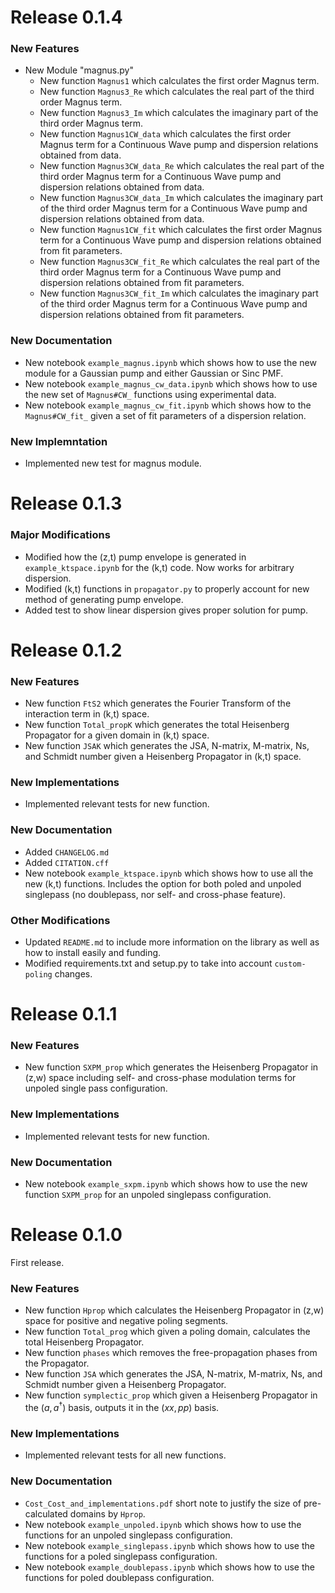 # Release 0.1.4

### New Features
* New Module "magnus.py" 
    * New function `Magnus1` which calculates the first order Magnus term.
    * New function `Magnus3_Re` which calculates the real part of the third order Magnus term.
    * New function `Magnus3_Im` which calculates the imaginary part of the third order Magnus term.
    * New function `Magnus1CW_data` which calculates the first order Magnus term for a Continuous Wave pump and dispersion relations obtained from data.
    * New function `Magnus3CW_data_Re` which calculates the real part of the third order Magnus term for a Continuous Wave pump and dispersion relations obtained from data.
    * New function `Magnus3CW_data_Im` which calculates the imaginary part of the third order Magnus term for a Continuous Wave pump and dispersion relations obtained from data.
    * New function `Magnus1CW_fit` which calculates the first order Magnus term for a Continuous Wave pump and dispersion relations obtained from fit parameters.
    * New function `Magnus3CW_fit_Re` which calculates the real part of the third order Magnus term for a Continuous Wave pump and dispersion relations obtained from fit parameters.
    * New function `Magnus3CW_fit_Im` which calculates the imaginary part of the third order Magnus term for a Continuous Wave pump and dispersion relations obtained from fit parameters.

### New Documentation
* New notebook `example_magnus.ipynb` which shows how to use the new module for a Gaussian pump and either Gaussian or Sinc PMF.
* New notebook `example_magnus_cw_data.ipynb` which shows how to use the new set of `Magnus#CW_` functions using experimental data.
* New notebook `example_magnus_cw_fit.ipynb` which shows how to the `Magnus#CW_fit_` given a set of fit parameters of a dispersion relation. 

### New Implemntation
* Implemented new test for magnus module.






# Release 0.1.3

### Major Modifications
* Modified how the (z,t) pump envelope is generated in `example_ktspace.ipynb` for the (k,t) code. Now works for arbitrary dispersion.
* Modified (k,t) functions in `propagator.py` to properly account for new method of generating pump envelope.
* Added test to show linear dispersion gives proper solution for pump.

# Release 0.1.2

### New Features
* New function `FtS2` which generates the Fourier Transform of the interaction term in (k,t) space.
* New function `Total_propK` which generates the total Heisenberg Propagator for a given domain in (k,t) space.
* New function `JSAK` which generates the JSA, N-matrix, M-matrix, Ns, and Schmidt number given a Heisenberg Propagator in (k,t) space.

### New Implementations
* Implemented relevant tests for new function.

### New Documentation
* Added `CHANGELOG.md`
* Added `CITATION.cff`
* New notebook `example_ktspace.ipynb` which shows how to use all the new (k,t) functions. Includes the option for both poled and unpoled singlepass (no doublepass, nor self- and cross-phase feature).

### Other Modifications
* Updated `README.md` to include more information on the library as well as how to install easily and funding.
* Modified requirements.txt and setup.py to take into account `custom-poling` changes.

# Release 0.1.1

### New Features
* New function `SXPM_prop` which generates the Heisenberg Propagator in (z,w) space including self- and cross-phase modulation terms for unpoled single pass configuration.

### New Implementations
* Implemented relevant tests for new function.

### New Documentation
* New notebook `example_sxpm.ipynb` which shows how to use the new function `SXPM_prop` for an unpoled singlepass configuration.

# Release 0.1.0
 First release.

 ### New Features
 * New function `Hprop` which calculates the Heisenberg Propagator in (z,w) space for positive and negative poling segments.
 * New function `Total_prog` which given a poling domain, calculates the total Heisenberg Propagator.
 * New function `phases` which removes the free-propagation phases from the Propagator.
 * New function `JSA` which generates the JSA, N-matrix, M-matrix, Ns, and Schmidt number given a Heisenberg Propagator.
 * New function `symplectic_prop` which given a Heisenberg Propagator in the $(a,a^\dagger)$ basis, outputs it in the $(xx,pp)$ basis.

### New Implementations
* Implemented relevant tests for all new functions. 

### New Documentation
* `Cost_Cost_and_implementations.pdf` short note to justify the size of pre-calculated domains by `Hprop`.
* New notebook `example_unpoled.ipynb` which shows how to use the functions for an unpoled singlepass configuration.
* New notebook `example_singlepass.ipynb` which shows how to use the functions for a poled singlepass configuration.
* New notebook `example_doublepass.ipynb` which shows how to use the functions for poled doublepass configuration.
 
